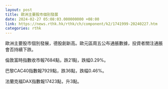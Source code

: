 ```yaml
---
layout: post
title: 歐洲主要股市個別發展
date: 2024-02-27 05:08:03.000000000 +08:00
link: https://news.rthk.hk/rthk/ch/component/k2/1741999-20240227.htm
categories: rthk
---
```


歐洲主要股市個別發展，德股創新高。歐元區周五公布通脹數據，投資者關注通脹會否持續下跌。

倫敦富時指數收市報7684點，跌21點，跌幅0.29%。

巴黎CAC40指數報7929點，跌36點，跌幅0.46%。

法蘭克福DAX指數報17423點，升3點。
